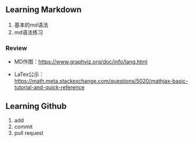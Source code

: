 ## Learning Markdown

1. 基本的md语法
2. md语法练习



### Review

- MD作图：https://www.graphviz.org/doc/info/lang.html

- LaTex公示：https://math.meta.stackexchange.com/questions/5020/mathjax-basic-tutorial-and-quick-reference



## Learning Github

1. add
2. commit
3. pull request
